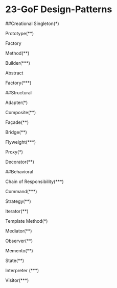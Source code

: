# 23-GoF Design-Patterns

##Creational 
Singleton(*) 

Prototype(**) 

Factory 

Method(**) 

Builder(***) 

Abstract 

Factory(***) 


##Structural 

Adapter(*) 

Composite(**) 

Façade(**)

Bridge(**) 

Flyweight(***) 

Proxy(*) 

Decorator(**) 


##Behavioral 

Chain of Responsibility(***) 

Command(***) 

Strategy(**) 

Iterator(**) 

Template Method(*) 

Mediator(**) 

Observer(**) 

Memento(**) 

State(**) 

Interpreter (***) 

Visitor(***) 

